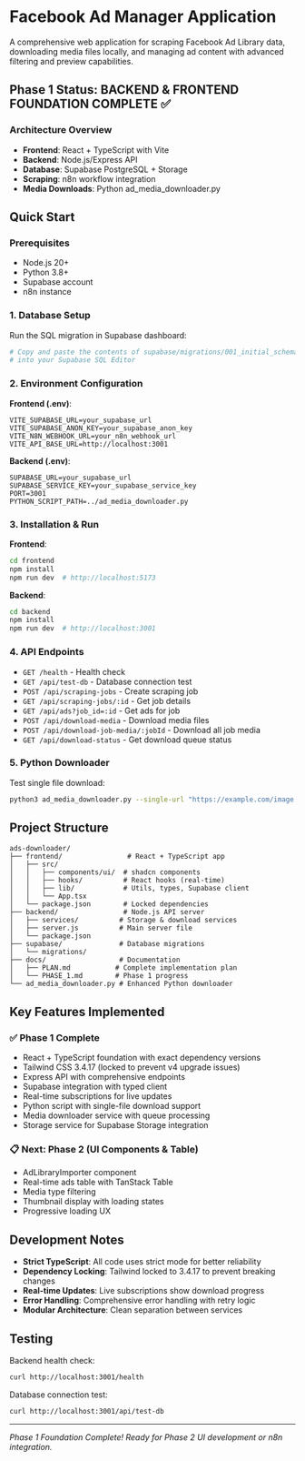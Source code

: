 # Facebook Ad Manager Application

A comprehensive web application for scraping Facebook Ad Library data, downloading media files locally, and managing ad content with advanced filtering and preview capabilities.

## Phase 1 Status: BACKEND & FRONTEND FOUNDATION COMPLETE ✅

### Architecture Overview
- **Frontend**: React + TypeScript with Vite
- **Backend**: Node.js/Express API
- **Database**: Supabase PostgreSQL + Storage
- **Scraping**: n8n workflow integration
- **Media Downloads**: Python ad_media_downloader.py

## Quick Start

### Prerequisites
- Node.js 20+ 
- Python 3.8+
- Supabase account
- n8n instance

### 1. Database Setup
Run the SQL migration in Supabase dashboard:
```bash
# Copy and paste the contents of supabase/migrations/001_initial_schema.sql
# into your Supabase SQL Editor
```

### 2. Environment Configuration

**Frontend (.env)**:
```env
VITE_SUPABASE_URL=your_supabase_url
VITE_SUPABASE_ANON_KEY=your_supabase_anon_key
VITE_N8N_WEBHOOK_URL=your_n8n_webhook_url
VITE_API_BASE_URL=http://localhost:3001
```

**Backend (.env)**:
```env
SUPABASE_URL=your_supabase_url
SUPABASE_SERVICE_KEY=your_supabase_service_key
PORT=3001
PYTHON_SCRIPT_PATH=../ad_media_downloader.py
```

### 3. Installation & Run

**Frontend**:
```bash
cd frontend
npm install
npm run dev  # http://localhost:5173
```

**Backend**:
```bash
cd backend
npm install
npm run dev  # http://localhost:3001
```

### 4. API Endpoints

- `GET /health` - Health check
- `GET /api/test-db` - Database connection test
- `POST /api/scraping-jobs` - Create scraping job
- `GET /api/scraping-jobs/:id` - Get job details
- `GET /api/ads?job_id=:id` - Get ads for job
- `POST /api/download-media` - Download media files
- `POST /api/download-job-media/:jobId` - Download all job media
- `GET /api/download-status` - Get download queue status

### 5. Python Downloader

Test single file download:
```bash
python3 ad_media_downloader.py --single-url "https://example.com/image.jpg" --filename "test.jpg" --media-type image
```

## Project Structure

```
ads-downloader/
├── frontend/                # React + TypeScript app
│   ├── src/
│   │   ├── components/ui/  # shadcn components
│   │   ├── hooks/          # React hooks (real-time)
│   │   ├── lib/            # Utils, types, Supabase client
│   │   └── App.tsx
│   └── package.json        # Locked dependencies
├── backend/                # Node.js API server
│   ├── services/          # Storage & download services
│   ├── server.js          # Main server file
│   └── package.json
├── supabase/              # Database migrations
│   └── migrations/
├── docs/                  # Documentation
│   ├── PLAN.md           # Complete implementation plan
│   └── PHASE_1.md        # Phase 1 progress
└── ad_media_downloader.py # Enhanced Python downloader
```

## Key Features Implemented

### ✅ Phase 1 Complete
- React + TypeScript foundation with exact dependency versions
- Tailwind CSS 3.4.17 (locked to prevent v4 upgrade issues)
- Express API with comprehensive endpoints
- Supabase integration with typed client
- Real-time subscriptions for live updates
- Python script with single-file download support
- Media downloader service with queue processing
- Storage service for Supabase Storage integration

### 📋 Next: Phase 2 (UI Components & Table)
- AdLibraryImporter component
- Real-time ads table with TanStack Table
- Media type filtering
- Thumbnail display with loading states
- Progressive loading UX

## Development Notes

- **Strict TypeScript**: All code uses strict mode for better reliability
- **Dependency Locking**: Tailwind locked to 3.4.17 to prevent breaking changes
- **Real-time Updates**: Live subscriptions show download progress
- **Error Handling**: Comprehensive error handling with retry logic
- **Modular Architecture**: Clean separation between services

## Testing

Backend health check:
```bash
curl http://localhost:3001/health
```

Database connection test:
```bash
curl http://localhost:3001/api/test-db
```

---

*Phase 1 Foundation Complete! Ready for Phase 2 UI development or n8n integration.*